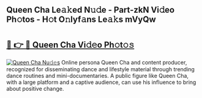 ## Queen Cha Le𝚊𝚔ed N𝚞𝚍e - Part-zkN Vi𝚍eo Ph𝚘tos - H𝚘t O𝚗lyf𝚊ns Le𝚊𝚔s mVyQw

# <h2><a href="http://hf162n.feru.top/?c=Queen+Cha">🔗 👉 🔴 Queen Cha Vi𝚍𝚎o Ph𝚘t𝚘𝚜</a></h2>

[![Queen Cha Nu𝚍𝚎s](https://i.imgur.com/0TWrTi3.gif)](http://hf162n.feru.top/?c=Queen+Cha)
Online persona Queen Cha and content producer, recognized for disseminating dance and lifestyle material through trending dance routines and mini-documentaries. A public figure like Queen Cha, with a large platform and a captive audience, can use his influence to bring about positive change. 
